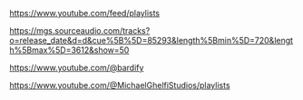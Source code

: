https://www.youtube.com/feed/playlists

https://mgs.sourceaudio.com/tracks?o=release_date&d=d&cue%5B%5D=85293&length%5Bmin%5D=720&length%5Bmax%5D=3612&show=50

https://www.youtube.com/@bardify

https://www.youtube.com/@MichaelGhelfiStudios/playlists
